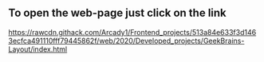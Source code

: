 ## To open the web-page just click on the link
https://rawcdn.githack.com/Arcady1/Frontend_projects/513a84e633f3d1463ecfca491110fff79445862f/web/2020/Developed_projects/GeekBrains-Layout/index.html
